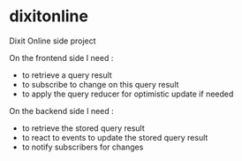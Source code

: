 # dixitonline
Dixit Online side project

On the frontend side I need :
 - to retrieve a query result
 - to subscribe to change on this query result
 - to apply the query reducer for optimistic update if needed

On the backend side I need :
 - to retrieve the stored query result
 - to react to events to update the stored query result
 - to notify subscribers for changes
